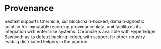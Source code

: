 # Provenance

Sextant supports Chronicle, our blockchain-backed, domain-agnostic solution for
immutably recording provenance data, and facilitates its integration with
enterprise systems. Chronicle is available with Hyperledger Sawtooth as its
default backing ledger, with support for other industry-leading distributed
ledgers in the pipeline.
